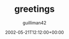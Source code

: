 ---
title: 'greetings'
posts: 2
hash: 't16'
author: 'guilliman42'
date: 2002-05-21T12:12:00+00:00
sources:
  - http://forums.tokipona.org/viewtopic.php%3Ft=16.html
---